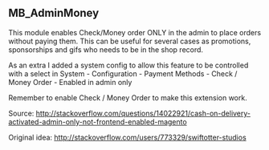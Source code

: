 MB_AdminMoney
---------------------
This module enables Check/Money order ONLY in the admin to place orders without paying them. 
This can be useful for several cases as promotions, sponsorships and gifs who needs to be in the shop record.

As an extra I added a system config to allow this feature to be controlled with a select in System - Configuration - Payment Methods - Check / Money Order -  Enabled in admin only

Remember to enable Check / Money Order to make this extension work.

Source: http://stackoverflow.com/questions/14022921/cash-on-delivery-activated-admin-only-not-frontend-enabled-magento

Original idea: http://stackoverflow.com/users/773329/swiftotter-studios